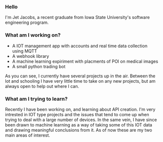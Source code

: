 ### Hello
I'm Jet Jacobs, a recent graduate from Iowa State University's software engineering program.

### What am I working on?
* A IOT management app with accounts and real time data collection using MQTT
* A webhook library
* A machine learning expiriment with placments of POI on medical images
* A small python trading bot
	
As you can see, I currently have several projects up in the air. Between the lot and schooling I have very little time to take on any new projects, but am always open to help out where I can.
	
### What am I trying to learn?
Recently I have been working on, and learning about API creation. I'm very intrested in IOT type projects and the issues that tend to come up when trying to deal with a large number of devices. 
In the same vein, I have since been drawn to machine learning as a way of taking some of this IOT data and drawing meaningful conclusions from it. As of now these are my two main areas of interest.
